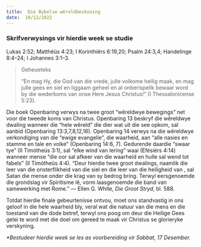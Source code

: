 ```yaml
---
title:  Die Bybelse wêreldbeskouing
date:  10/12/2022
---
```


### Skrifverwysings vir hierdie week se studie
Lukas 2:52; Matthéüs 4:23; I Korinthiërs 6:19,20; Psalm 24:3,4; Handelinge 8:4–24; I Johannes 3:1–3.

> <p>Geheueteks</p>
> “En mag Hy, die God van die vrede, julle volkome heilig maak, en mag julle gees en siel en liggaam geheel en al onberispelik bewaar word by die wederkoms van onse Here Jesus Christus!” (I Thessalonicense 5:23).

Die boek Openbaring verwys na twee groot “wêreldwye bewegings” net voor die tweede koms van Christus. Openbaring 13 beskryf die wêreldwye dwaling wanneer die “hele wêreld” die dier wat uit die see opkom, sal aanbid (Openbaring 13:3,7,8,12,16). Openbaring 14 verwys na die wêreldwye verkondiging van die “ewige evangelie”, die waarheid, aan “alle nasies en stamme en tale en volke” (Openbaring 14:6, 7). Gedurende daardie “swaar tye” (II Timótheüs 3:1), sal “elke wind van lering” waai (Efésiërs 4:14) wanneer mense “die oor sal afkeer van die waarheid en hulle sal wend tot fabels” (II Timótheüs 4:4). “Deur hierdie twee groot dwalings, naamlik die leer van die onsterflikheid van die siel en die leer van die heiligheid van , sal Satan die mense onder die krag van sy bedrog bring. Terwyl eersgenoemde die grondslag vir Spiritisme lê, vorm laasgenoemde die band van samewerking met Rome.” — Ellen G. White, _Die Groot Stryd_, bl. 588.

Totdat hierdie finale gebeurtenisse ontvou, moet ons standvastig in ons geloof in die hele waarheid bly, veral wat die natuur van die mens en die toestand van die dode betref, terwyl ons poog om deur die Heilige Gees gelei te word met die doel om gereed te maak vir Christus se glorieryke verskyning.

_*Bestudeer hierdie week se les as voorbereiding vir Sabbat, 17 Desember._